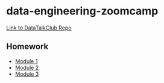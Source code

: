 # data-engineering-zoomcamp
[Link to DataTalkClub Repo](https://github.com/DataTalksClub/data-engineering-zoomcamp)
## Homework
- [Module 1](https://github.com/Nikonotea/data-engineering-zoomcamp/blob/main/homework/module_1/solutions.md)
- [Module 2](https://github.com/Nikonotea/data-engineering-zoomcamp/blob/main/homework/module_2/solutions.md)
- [Module 3](https://github.com/Nikonotea/data-engineering-zoomcamp/blob/main/homework/module_3/solutions.md)
